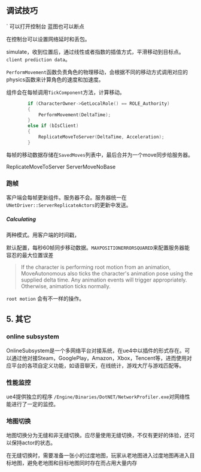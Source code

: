 ## 调试技巧
` 可以打开控制台
蓝图也可以断点

在控制台可以设置网络延时和丢包。

simulate，收到位置后，通过线性或者指数的插值方式，平滑移动到目标点。`client prediction data`。


`PerformMovement`函数负责角色的物理移动，会根据不同的移动方式调用对应的physics函数来计算角色的速度和加速度。

组件会在每帧调用`TickComponent`方法，计算移动。

```c++
        if (CharacterOwner->GetLocalRole() == ROLE_Authority)
        {
            PerformMovement(DeltaTime);
        }
        else if (bIsClient)
        {
            ReplicateMoveToServer(DeltaTime, Acceleration);
        }
```
每帧的移动数据存储在`SavedMoves`列表中，最后合并为一个move同步给服务器。

ReplicateMoveToServer
ServerMoveNoBase

### 跑帧

客户端会每帧更新组件。服务器不会。服务器统一在`UNetDriver::ServerReplicateActors`的更新中发送。

##### Calculating
两种模式。用客户端的时间戳，

默认配置，每秒60帧同步移动数据。`MAXPOSITIONERRORSQUARED`来配置服务器能容忍的最大位置误差

>If the character is performing root motion from an animation, MoveAutonomous also ticks the character's animation pose using the supplied delta time. Any animation events will trigger appropriately. Otherwise, animation ticks normally.


`root motion` 会有不一样的操作。


## 5. 其它

### online subsystem

OnlineSubsystem是一个多网络平台对接系统，在ue4中以插件的形式存在。可以通过他对接Steam，GooglePlay，Amazon，Xbox，Tencent等，进而使用对应平台的各项自定义功能，如语音聊天，在线统计，游戏大厅与游戏匹配等。

### 性能监控
ue4提供独立的程序 `/Engine/Binaries/DotNET/NetworkProfiler.exe`对网络性能进行了一定的监控。

### 地图切换


地图切换分为无缝和非无缝切换。应尽量使用无缝切换，不仅有更好的体验，还可以保持actor的状态。

在无缝切换时，需要准备一张小的过度地图，玩家从老地图进入过度地图再进入目标地图，避免老地图和目标地图同时存在而占用大量内存

